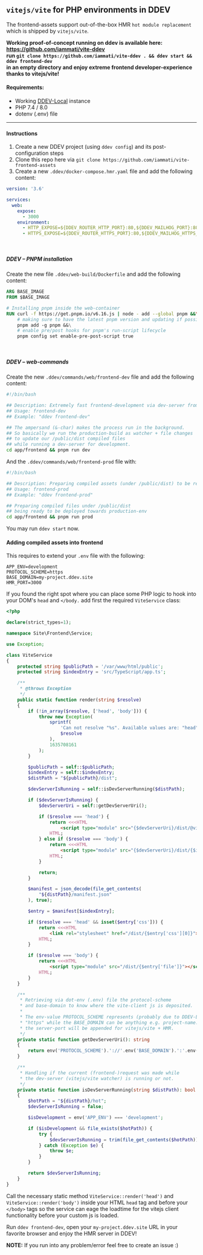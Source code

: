 ## `vitejs/vite` for PHP environments in DDEV

The frontend-assets support out-of-the-box HMR `hot module replacement` which is shipped by `vitejs/vite`.

**Working proof-of-concept running on ddev is available here: https://github.com/iammati/vite-ddev<br>
run `git clone https://github.com/iammati/vite-ddev . && ddev start && ddev frontend-dev`<br>
in an empty directory and enjoy
extreme frontend developer-experience thanks to vitejs/vite!**

#### Requirements:
- Working [DDEV-Local](http://ddev.readthedocs.io/) instance
- PHP 7.4 / 8.0
- dotenv (.env) file

<hr>

#### Instructions
1. Create a new DDEV project (using `ddev config`) and its post-configuration steps
2. Clone this repo here via `git clone https://github.com/iammati/vite-frontend-assets`
3. Create a new `.ddev/docker-compose.hmr.yaml` file and add the following content:

```yaml
version: '3.6'

services:
  web:
    expose: 
      - 3000
    environment:
      - HTTP_EXPOSE=${DDEV_ROUTER_HTTP_PORT}:80,${DDEV_MAILHOG_PORT}:8025,2999:3000
      - HTTPS_EXPOSE=${DDEV_ROUTER_HTTPS_PORT}:80,${DDEV_MAILHOG_HTTPS_PORT}:8025,3000:3000
```

<br>

##### DDEV – PNPM installation

Create the new file `.ddev/web-build/Dockerfile` and add the following content:

```Dockerfile
ARG BASE_IMAGE
FROM $BASE_IMAGE

# Installing pnpm inside the web-container
RUN curl -f https://get.pnpm.io/v6.16.js | node - add --global pnpm &&\
    # making sure to have the latest pnpm version and updating if possible
    pnpm add -g pnpm &&\
    # enable pre/post hooks for pnpm's run-script lifecycle
    pnpm config set enable-pre-post-script true
```

<br>

##### DDEV – web-commands

Create the new `.ddev/commands/web/frontend-dev` file and add the following content:

```bash
#!/bin/bash

## Description: Extremely fast frontend-development via dev-server from vitejs/vite. It's really fast!
## Usage: frontend-dev
## Example: "ddev frontend-dev"

## The ampersand (&-char) makes the process run in the background.
## So basically we run the production-build as watcher + file changes
## to update our /public/dist compiled files
## while running a dev-server for development.
cd app/frontend && pnpm run dev
```

And the `.ddev/commands/web/frontend-prod` file with:

```bash
#!/bin/bash

## Description: Preparing compiled assets (under /public/dist) to be ready-to-use for production via vitejs/vite.
## Usage: frontend-prod
## Example: "ddev frontend-prod"

## Preparing compiled files under /public/dist
## being ready to be deployed towards production-env
cd app/frontend && pnpm run prod
```

You may run `ddev start` now.

#### Adding compiled assets into frontend

This requires to extend your `.env` file with the following:
```.env
APP_ENV=development
PROTOCOL_SCHEME=https
BASE_DOMAIN=my-project.ddev.site
HMR_PORT=3000
```

If you found the right spot where you can place some PHP logic to hook into your DOM's `head` and `</body.` add first the required `ViteService` class:

```php
<?php

declare(strict_types=1);

namespace Site\Frontend\Service;

use Exception;

class ViteService
{
    protected string $publicPath = '/var/www/html/public';
    protected string $indexEntry = 'src/TypeScript/app.ts';

    /**
     * @throws Exception
     */
    public static function render(string $resolve)
    {
        if (!in_array($resolve, ['head', 'body'])) {
            throw new Exception(
                sprintf(
                    'Can not resolve "%s". Available values are: "head" | "body".',
                    $resolve
                ),
                1635708161
            );
        }

        $publicPath = self::$publicPath;
        $indexEntry = self::$indexEntry;
        $distPath = "${publicPath}/dist";

        $devServerIsRunning = self::isDevServerRunning($distPath);

        if ($devServerIsRunning) {
            $devServerUri = self::getDevServerUri();

            if ($resolve === 'head') {
                return <<<HTML
                    <script type="module" src="{$devServerUri}/dist/@vite/client"></script>
                HTML;
            } else if ($resolve === 'body') {
                return <<<HTML
                    <script type="module" src="{$devServerUri}/dist/{$indexEntry}"></script>
                HTML;
            }

            return;
        }

        $manifest = json_decode(file_get_contents(
            "${distPath}/manifest.json"
        ), true);

        $entry = $manifest[$indexEntry];

        if ($resolve === 'head' && isset($entry['css'])) {
            return <<<HTML
                <link rel="stylesheet" href="/dist/{$entry['css'][0]}">
            HTML;
        }

        if ($resolve === 'body') {
            return <<<HTML
                <script type="module" src="/dist/{$entry['file']}"></script>
            HTML;
        }
    }

    /**
     * Retrieving via dot-env (.env) file the protocol-scheme
     * and base-domain to know where the vite-client js is deposited.
     * 
     * The env-value PROTOCOL_SCHEME represents (probably due to DDEV-Local)
     * "https" while the BASE_DOMAIN can be anything e.g. project-name.ddev.site
     * the server-port will be appended for vitejs/vite + HMR.
     */
    private static function getDevServerUri(): string
    {
        return env('PROTOCOL_SCHEME').'://'.env('BASE_DOMAIN').':'.env('HMR_PORT');
    }

    /**
     * Handling if the current (frontend-)request was made while
     * the dev-server (vitejs/vite watcher) is running or not.
     */
    private static function isDevServerRunning(string $distPath): bool
    {
        $hotPath = "${distPath}/hot";
        $devServerIsRunning = false;

        $isDevelopment = env('APP_ENV') === 'development';

        if ($isDevelopment && file_exists($hotPath)) {
            try {
                $devServerIsRunning = trim(file_get_contents($hotPath)) === 'development';
            } catch (Exception $e) {
                throw $e;
            }
        }

        return $devServerIsRunning;
    }
}
```

Call the necessary static method `ViteService::render('head')` and `ViteService::render('body')` inside your HTML `head` tag and before your `</body>` tags so the service can eage the loadtime for the vitejs client functionality before your custom js is loaded.

Run `ddev frontend-dev`, open your `my-project.ddev.site` URL in your favorite browser and enjoy the HMR server in DDEV!

**NOTE:** If you run into any problem/error feel free to create an issue :)
